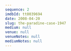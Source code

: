 ```yaml
---
sequence: 2
imdbId: tt0039694
date: 2008-04-20
slug: the-paradine-case-1947
medium: null
venue: null
venueNotes: null
mediumNotes: null
---
```


